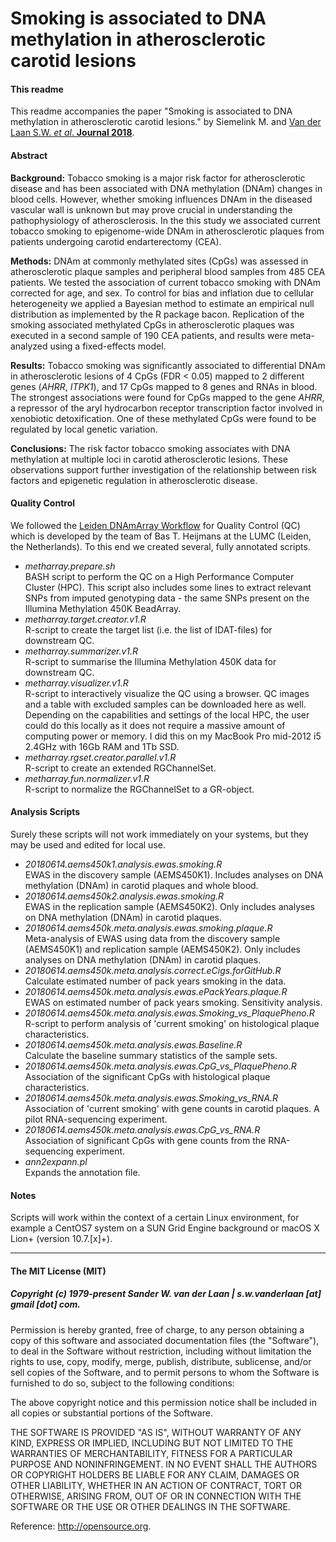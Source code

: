 Smoking is associated to DNA methylation in atherosclerotic carotid lesions
===========================================================

#### This readme
This readme accompanies the paper "Smoking is associated to DNA methylation in atherosclerotic carotid lesions." by Siemelink M. and [Van der Laan S.W. *et al*. **Journal 2018**]().

#### Abstract
**Background:** Tobacco smoking is a major risk factor for atherosclerotic disease and has been associated with DNA methylation (DNAm) changes in blood cells. However, whether smoking influences DNAm in the diseased vascular wall is unknown but may prove crucial in understanding the pathophysiology of atherosclerosis. In the this study we associated current tobacco smoking to epigenome-wide DNAm in atherosclerotic plaques from patients undergoing carotid endarterectomy (CEA).

**Methods:** DNAm at commonly methylated sites (CpGs) was assessed in atherosclerotic plaque samples and peripheral blood samples from 485 CEA patients. We tested the association of current tobacco smoking with DNAm corrected for age, and sex. To control for bias and inflation due to cellular heterogeneity we applied a Bayesian method to estimate an empirical null distribution as implemented by the R package bacon. Replication of the smoking associated methylated CpGs in atherosclerotic plaques was executed in a second sample of 190 CEA patients, and results were meta-analyzed using a fixed-effects model. 

**Results:** Tobacco smoking was significantly associated to differential DNAm in atherosclerotic lesions of 4 CpGs (FDR < 0.05) mapped to 2 different genes (_AHRR_, _ITPK1_), and 17 CpGs mapped to 8 genes and RNAs in blood. The strongest associations were found for CpGs mapped to the gene _AHRR_, a repressor of the aryl hydrocarbon receptor transcription factor involved in xenobiotic detoxification. One of these methylated CpGs were found to be regulated by local genetic variation.

**Conclusions:** The risk factor tobacco smoking associates with DNA methylation at multiple loci in carotid atherosclerotic lesions. These observations support further investigation of the relationship between risk factors and epigenetic regulation in atherosclerotic disease.

#### Quality Control
We followed the [Leiden DNAmArray Workflow](https://github.com/molepi/DNAmArray) for Quality Control (QC) which is developed by the team of Bas T. Heijmans at the LUMC (Leiden, the Netherlands). To this end we created several, fully annotated scripts.

- *metharray.prepare.sh*</br>
BASH script to perform the QC on a High Performance Computer Cluster (HPC). This script also includes some lines to extract relevant SNPs from imputed genotyping data - the same SNPs present on the Illumina Methylation 450K BeadArray.
- *metharray.target.creator.v1.R*</br>
R-script to create the target list (i.e. the list of IDAT-files) for downstream QC.
- *metharray.summarizer.v1.R*</br>
R-script to summarise the Illumina Methylation 450K data for downstream QC.
- *metharray.visualizer.v1.R*</br>
R-script to interactively visualize the QC using a browser. QC images and a table with excluded samples can be downloaded here as well. Depending on the capabilities and settings of the local HPC, the user could do this locally as it does not require a massive amount of computing power or memory. I did this on my MacBook Pro mid-2012 i5 2.4GHz with 16Gb RAM and 1Tb SSD.
- *metharray.rgset.creator.parallel.v1.R*</br>
R-script to create an extended RGChannelSet.
- *metharray.fun.normalizer.v1.R*</br>
R-script to normalize the RGChannelSet to a GR-object.


#### Analysis Scripts
Surely these scripts will not work immediately on your systems, but they may be used and edited for local use.
 
- *20180614.aems450k1.analysis.ewas.smoking.R*</br>
EWAS in the discovery sample (AEMS450K1). Includes analyses on DNA methylation (DNAm) in carotid plaques and whole blood.
- *20180614.aems450k2.analysis.ewas.smoking.R*</br>
EWAS in the replication sample (AEMS450K2). Only includes analyses on DNA methylation (DNAm) in carotid plaques.
- *20180614.aems450k.meta.analysis.ewas.smoking.plaque.R*</br>
Meta-analysis of EWAS using data from the discovery sample (AEMS450K1) and replication sample (AEMS450K2). Only includes analyses on DNA methylation (DNAm) in carotid plaques.
- *20180614.aems450k.meta.analysis.correct.eCigs.forGitHub.R*</br>
Calculate estimated number of pack years smoking in the data.
- *20180614.aems450k.meta.analysis.ewas.ePackYears.plaque.R*</br>
EWAS on estimated number of pack years smoking. Sensitivity analysis.
- *20180614.aems450k.meta.analysis.ewas.Smoking_vs_PlaquePheno.R*</br>
R-script to perform analysis of 'current smoking' on histological plaque characteristics.
- *20180614.aems450k.meta.analysis.ewas.Baseline.R*</br>
Calculate the baseline summary statistics of the sample sets.
- *20180614.aems450k.meta.analysis.ewas.CpG_vs_PlaquePheno.R*</br>
Association of the significant CpGs with histological plaque characteristics.
- *20180614.aems450k.meta.analysis.ewas.Smoking_vs_RNA.R*</br>
Association of 'current smoking' with gene counts in carotid plaques. A pilot RNA-sequencing experiment.
- *20180614.aems450k.meta.analysis.ewas.CpG_vs_RNA.R*</br>
Association of significant CpGs with gene counts from the RNA-sequencing experiment. 
- *ann2expann.pl*</br>
Expands the annotation file.

#### Notes
Scripts will work within the context of a certain Linux environment, for example a CentOS7 system on a SUN Grid Engine background or macOS X Lion+ (version 10.7.[x]+). 


--------------

#### The MIT License (MIT)
##### Copyright (c) 1979-present Sander W. van der Laan | s.w.vanderlaan [at] gmail [dot] com.

Permission is hereby granted, free of charge, to any person obtaining a copy of this software and associated documentation files (the "Software"), to deal in the Software without restriction, including without limitation the rights to use, copy, modify, merge, publish, distribute, sublicense, and/or sell copies of the Software, and to permit persons to whom the Software is furnished to do so, subject to the following conditions:   

The above copyright notice and this permission notice shall be included in all copies or substantial portions of the Software.

THE SOFTWARE IS PROVIDED "AS IS", WITHOUT WARRANTY OF ANY KIND, EXPRESS OR IMPLIED, INCLUDING BUT NOT LIMITED TO THE WARRANTIES OF MERCHANTABILITY, FITNESS FOR A PARTICULAR PURPOSE AND NONINFRINGEMENT. IN NO EVENT SHALL THE AUTHORS OR COPYRIGHT HOLDERS BE LIABLE FOR ANY CLAIM, DAMAGES OR OTHER LIABILITY, WHETHER IN AN ACTION OF CONTRACT, TORT OR OTHERWISE, ARISING FROM, OUT OF OR IN CONNECTION WITH THE SOFTWARE OR THE USE OR OTHER DEALINGS IN THE SOFTWARE.

Reference: http://opensource.org.
